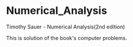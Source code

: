 # Numerical_Analysis
Timothy Sauer - Numerical Analysis(2nd edition)

This is solution of the book's computer problems.
